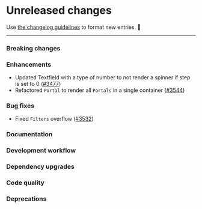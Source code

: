 # Unreleased changes

Use [the changelog guidelines](https://git.io/polaris-changelog-guidelines) to format new entries. 💜

---

### Breaking changes

### Enhancements

- Updated Textfield with a type of number to not render a spinner if step is set to 0 ([#3477](https://github.com/Shopify/polaris-react/pull/3477))
- Refactored `Portal` to render all `Portals` in a single container ([#3544](https://github.com/Shopify/polaris-react/pull/3544))

### Bug fixes

- Fixed `Filters` overflow ([#3532](https://github.com/Shopify/polaris-react/pull/3532))

### Documentation

### Development workflow

### Dependency upgrades

### Code quality

### Deprecations
